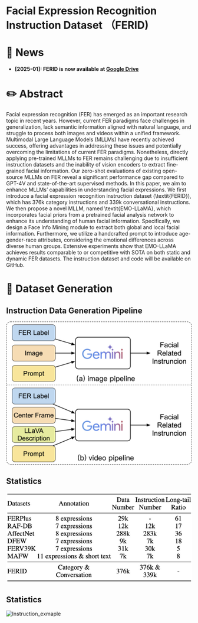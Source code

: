 # Facial Expression Recognition  Instruction Dataset （FERID)

# 📰 News

- **[2025-01]: FERID is now available at [Google Drive](https://drive.google.com/drive/folders/1IUTM9gRHy406U1hM4hsOaPtzPg1o8g3L?usp=drive_link)**

# ✏️ Abstract

Facial expression recognition (FER) has emerged as an important research topic in recent years. However, current FER paradigms face challenges in generalization, lack semantic information aligned with natural language, and struggle to process both images and videos within a unified framework. Multimodal Large Language Models (MLLMs) have recently achieved success, offering advantages in addressing these issues and potentially overcoming the limitations of current FER paradigms. Nonetheless, directly applying pre-trained MLLMs to FER remains challenging due to insufficient instruction datasets and the inability of vision encoders to extract fine-grained facial information. Our zero-shot evaluations of existing open-source MLLMs on FER reveal a significant performance gap compared to GPT-4V and state-of-the-art supervised methods. In this paper, we aim to enhance MLLMs’ capabilities in understanding facial expressions. We first introduce a facial expression recognition instruction dataset (\textit{FERID}), which has 376k category instructions and 339k conversational instructions. We then propose a novel MLLM, named \textit{EMO-LLaMA}, which incorporates facial priors from a pretrained facial analysis network to enhance its understanding of human facial information. Specifically, we design a Face Info Mining module to extract both global and local facial information. Furthermore, we utilize a handcrafted prompt to introduce age-gender-race attributes, considering the emotional differences across diverse human groups. Extensive experiments show that EMO-LLaMA achieves results comparable to or competitive with SOTA on both static and dynamic FER datasets. The instruction dataset and code will be available on GitHub.

# 📝 Dataset Generation

## Instruction Data Generation Pipeline
![Pipeline](./assets/Instruction_pipeline.png)

## Statistics
![Statistics](./assets/Statistics.png)

## Statistics
![Instruction_exmaple](./assets/Instruction_exmaple.png)
